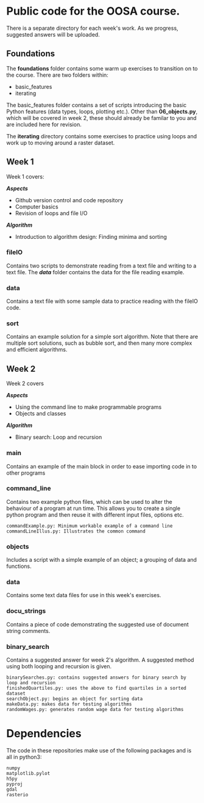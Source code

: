 # Public code for the OOSA course.

There is a separate directory for each week's work. As we progress, suggested answers will be uploaded.


## Foundations

The **foundations** folder contains some warm up exercises to transition on to the course. There are two folders within:

* basic\_features
* iterating

The basic\_features folder contains a set of scripts introducing the basic Python features (data types, loops, plotting etc.). Other than **06_objects.py**, which will be covered in week 2, these should already be familar to you and are included here for revision.

The **iterating** directory contains some exercises to practice using loops and work up to moving around a raster dataset.


## Week 1

Week 1 covers:

***Aspects***
* Github version control and code repository
* Computer basics 
* Revision of loops and file I/O

***Algorithm***
* Introduction to algorithm design: Finding minima and sorting


### fileIO

Contains two scripts to demonstrate reading from a text file and writing to a text file. The ***data*** folder contains the data for the file reading example.


### data

Contains a text file with some sample data to practice reading with the fileIO code.


### sort

Contains an example solution for a simple sort algorithm. Note that there are multiple sort solutions, such as bubble sort, and then many more complex and efficient algorithms.



## Week 2

Week 2 covers

***Aspects***
* Using the command line to make programmable programs
* Objects and classes

***Algorithm***
* Binary search: Loop and recursion


### main

Contains an example of the main block in order to ease importing code in to other programs



### command\_line

Contains two example python files, which can be used to alter the behaviour of a program at run time. This allows you to create a single python program and then reuse it with different input files, options etc.

    commandExample.py: Minimum workable example of a command line
    commandLineIllus.py: Illustrates the common command


### objects

Includes a script with a simple example of an object; a grouping of data and functions.


### data

Contains some text data files for use in this week's exercises.



### docu\_strings

Contains a piece of code demonstrating the suggested use of document string comments.


### binary\_search

Contains a suggested answer for week 2's algorithm. A suggested method using both looping and recursion is given.

    binarySearches.py: contains suggested answers for binary search by loop and recursion
    finishedQuartiles.py: uses the above to find quartiles in a sorted dataset
    searchObject.py: begins an object for sorting data
    makeData.py: makes data for testing algorithms
    randomWages.py: generates random wage data for testing algorithms







# Dependencies

The code in these repositories make use of the following packages and is all in python3:

    numpy
    matplotlib.pylot
    h5py
    pyproj
    gdal
    rasterio

